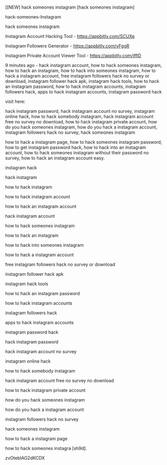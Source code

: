 [[NEW] hack someones instagram [hack someones instagram]

hack-someones-Instagram

hack someones instagram

Instagram Account Hacking Tool - https://appbitly.com/SCUXe

Instagram Followers Generator - https://appbitly.com/yFggR

Instagram Private Account Viewer Tool - https://appbitly.com/jfflD

9 minutes ago - hack instagram account, how to hack someones instagram, how to hack an instagram, how to hack into someones instagram, how to hack a instagram account, free instagram followers hack no survey or download, instagram follower hack apk, instagram hack tools, how to hack an instagram password, how to hack instagram accounts, instagram followers hack, apps to hack instagram accounts, instagram password hack

visit here:

hack instagram password, hack instagram account no survey, instagram online hack, how to hack somebody instagram, hack instagram account free no survey no download, how to hack instagram private account, how do you hack someones instagram, how do you hack a instagram account, instagram followers hack no survey, hack someones instagram

how to hack a instagram page, how to hack someones instagram password, how to get instagram password hack, how to hack into an instagram account, how to hack someones instagram without their password no survey, how to hack an instagram account easy.

instagram hack

hack instagram

how to hack instagram

how to hack instagram account

how to hack an instagram account

hack instagram account

how to hack someones instagram

how to hack an instagram

how to hack into someones instagram

how to hack a instagram account

free instagram followers hack no survey or download

instagram follower hack apk

instagram hack tools

how to hack an instagram password

how to hack instagram accounts

instagram followers hack

apps to hack instagram accounts

instagram password hack

hack instagram password

hack instagram account no survey

instagram online hack

how to hack somebody instagram

hack instagram account free no survey no download

how to hack instagram private account

how do you hack someones instagram

how do you hack a instagram account

instagram followers hack no survey

hack someones instagram

how to hack a instagram page

how to hack someones instagra [sh9d].

zvOtebIAG2dKCDX

